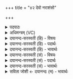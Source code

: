 +++
title = "४२ देवो नराशंसो"

+++
<details><summary>पदपाठः</summary>

दे॒वः। नरा॒शꣳसः॑। दे॒वम्। इन्द्र॑म्। व॒यो॒धस॒मिति॑ वयः॒ऽधस॑म्। दे॒वः। दे॒वम्। अ॒व॒र्ध॒य॒त्। वि॒राजेति॑ वि॒ऽराजा॑। छन्द॑सा। इ॒न्द्रि॒यम्। रू॒पम्। इन्द्रे॑। वयः॑। दध॑त्। व॒सु॒वन॒ इति॑ वसु॒ऽवने॑। व॒सु॒धेय॒स्येति॑ वसु॒ऽधेय॑स्य। वे॒तु॒। यज॑। ४२।
</details>

<details><summary>अधिमन्त्रम् (VC)</summary>

- इन्द्रो देवता
- सरस्वत्यृषिः
- निचृदतिजगती
- निषादः
</details>

<details><summary>दयानन्द-सरस्वती (हि) - विषयः</summary>

फिर विद्वानों को क्या करना चाहिये, इस विषय को अगले मन्त्र में कहा है ॥
</details>

<details><summary>दयानन्द-सरस्वती (हि) - पदार्थः</summary>

पदार्थान्वयभाषाः -  हे विद्वन् जन ! जैसे (नराशंसः) मनुष्यों से प्रशंसा करने योग्य (देवः) विद्वान् (वयोधसम्) बहुत अवस्थावाले (देवम्) उत्तम गुण, कर्म, स्वभावयुक्त (इन्द्रम्) राजा को जैसे (देवः) विद्वान् (देवम्) विद्वान् को वैसे (अवर्धयत्) बढ़ावे (विराजा, छन्दसा) विराट् छन्द से (इन्द्रे) आत्मा में (रूपम्) सुन्दर रूपवाले (इन्द्रियम्) श्रोत्रादि इन्द्रिय को (वेतु) प्राप्त करे, वैसे (वसुधेयस्य) धनकोष के (वसुवने) धन को सेवनेवाले जन के लिए (वयः) अभीष्ट सुख को (दधत्) धारण करता हुआ तू (यज) सङ्गम वा दान कीजिए ॥४२ ॥
</details>

<details><summary>दयानन्द-सरस्वती (हि) - भावार्थः</summary>

भावार्थभाषाः -  इस मन्त्र में वाचकलुप्तोपमालङ्कार है। विद्वानों को चाहिए कि कभी आपस में ईर्ष्या करके एक दूसरे की हानि नही करें, किन्तु सदैव प्रीति से उन्नति किया करें ॥४२ ॥
</details>

<details><summary>दयानन्द-सरस्वती (सं) - विषयः</summary>

अथ विद्वद्भिः किं कर्त्तव्यमित्याह ॥
</details>

<details><summary>दयानन्द-सरस्वती (सं) - पदार्थः</summary>

पदार्थान्वयभाषाः -  हे विद्वन् ! यथा नराशंसो देवो वयोधसं देवमिन्द्रं देवो देवमिवावर्धयद् विराजा छन्दसेन्द्रे रूपमिन्द्रियं वेतु तथा वसुधेयस्य वसुवने वयो दधत् सन् यज ॥४२ ॥
</details>

<details><summary>दयानन्द-सरस्वती (सं) - भावार्थः</summary>

भावार्थभाषाः -  अत्र वाचकलुप्तोपमालङ्कारः। विद्वद्भिः कदाचित् परस्परस्मिन्नीर्ष्ययाऽन्योऽन्यस्य हानिर्नैव कार्या, किन्तु सदैव प्रीत्या वृद्धिः सम्पादनीया ॥४२ ॥
</details>

<details><summary>सविता जोशी ← दयानन्दः (म) - भावार्थः</summary>

भावार्थभाषाः -  या मंत्रात वाचकलुप्तोपमालंकार आहे. विद्वानांनी आपापसात ईर्षा करून कधीही एक-दुसऱ्याची हानी करू नये, तर प्रेमाने उन्नती करून घ्यावी.
</details>